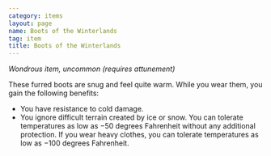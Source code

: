 ```yaml
---
category: items
layout: page
name: Boots of the Winterlands 
tag: item
title: Boots of the Winterlands 
---
```


_Wondrous item, uncommon (requires attunement)_ 

These furred boots are snug and feel quite warm. While you wear them, you gain the following benefits:

* You have resistance to cold damage.
* You ignore difficult terrain created by ice or snow. You can tolerate temperatures as low as −50 degrees Fahrenheit without any additional protection. If you wear heavy clothes, you can tolerate temperatures as low as −100 degrees Fahrenheit. 
